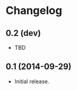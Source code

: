 Changelog
=========

0.2 (dev)
---------

- TBD

0.1 (2014-09-29)
----------------

 - Initial release.

